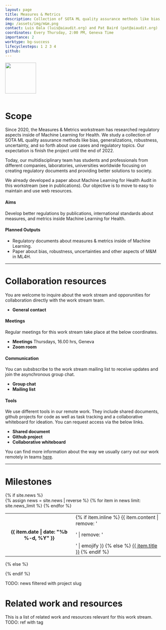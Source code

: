 ```yaml
---
layout: page
title: Measures & Metrics
description: Collection of SOTA ML quality assurance methods like bias, generalizations, robustness, uncertainty, and so forth about use cases and regulatory topics.
img: /assets/img/m&m.png
contact: Luis Oala (luis@aiaudit.org) and Pat Baird (pat@aiaudit.org)
coordinates: Every Thursday, 2:00 PM, Geneva Time
importance: 2
worktype: bg-success
lifecyclesteps: 1 2 3 4
github: 
---
```

<div class="row">
    <div class="col-sm mt-3 mt-md-0">
        <img class="img-fluid rounded z-depth-1" src="{{ '/assets/img/IMDRF-ICD.png' | relative_url }}" alt="" title="" width="{{ site.max_width }}" height="100"/>
    </div>
</div>
<br/>

# Scope
Since 2020, the Measures & Metrics workstream has researched regulatory aspects inside of Machine Learning for Health. We study a collection of SOTA ML quality assurance methods like bias, generalizations, robustness, uncertainty, and so forth about use cases and regulatory topics. Our expectation is finish the project until the end of 2022.

Today, our multidisciplinary team has students and professionals from different companies, laboratories, universities worldwide focusing on creating regulatory documents and providing better solutions to society.

We already developed a paper about Machine Learning for Health Audit in this workstream (see in publications). Our objective is to move to easy to maintain and use web resources.

#### Aims
Develop better regulations by publications, international standards about measures, and metrics inside Machine Learning for Health.

#### Planned Outputs
* Regulatory documents about measures & metrics inside of Machine Learning.
* Paper about bias, robustness, uncertainties and other aspects of M&M in ML4H.

---
# Collaboration resources
You are welcome to inquire about the work stream and opporunities for collaboration directly with the work stream team.
* **General contact**

#### Meetings
Regular meetings for this work stream take place at the below coordinates. 
* **Meetings** Thursdays, 16.00 hrs, Geneva
* **Zoom room**

#### Communication
You can subsbscribe to the work stream mailing list to receive updates and join the asynchronous group chat.
* **Group chat**
* **Mailing list**

#### Tools
We use different tools in our remote work. They include shared documents, github projects for code as well as task tracking and a collaborative whiteboard for ideation. You can request access via the below links.
* **Shared document**
* **Github project**
* **Collaborative whiteboard** 

You can find more information about the way we usually carry out our work remotely in teams [here](https://aiaudit.org/join).

---

# Milestones

<div class="news">
  {% if site.news  %}
    <div class="table-responsive">
      <table class="table table-sm table-borderless">
      {% assign news = site.news | reverse %}
      {% for item in news limit: site.news_limit %}
        <tr>
          <th scope="row">{{ item.date | date: "%b %-d, %Y" }}</th>
          <td>
            {% if item.inline %}
              {{ item.content | remove: '<p>' | remove: '</p>' | emojify }}
            {% else %}
              <a class="news-title" href="{{ item.url | relative_url }}">{{ item.title }}</a>
            {% endif %}
          </td>
        </tr>
      {% endfor %}
      </table>
    </div>
  {% else %}
    
  {% endif %}
</div>
TODO: news filtered with project slug

# Related work and resources
This is a list of related work and resources relevant for this work stream.
TODO: ref with tag
